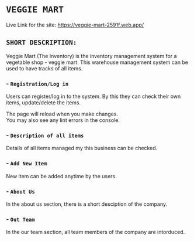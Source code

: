 # `VEGGIE MART`

Live Link for the site: https://veggie-mart-2591f.web.app/

## `SHORT DESCRIPTION:` 

Veggie Mart (The Inventory) is the inventory management system for a vegetable shop - veggie mart. 
This warehouse management system can be used to have tracks of all items.

### - `Registration/Log in`

Users can register/log in to the system. By this they can check their own items, update/delete the items. 

The page will reload when you make changes.\
You may also see any lint errors in the console.

### - `Description of all items`

Details of all items managed my this business can be checked.

### - `Add New Item`

New item can be added anytime by the users.

### - `About Us`
In the about us section, there is a short desciption of the company. 

### - `Out Team`
In the our team section, all team members of the company are intorduced. 





